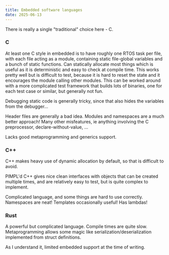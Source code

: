 ```yaml
---
title: Embedded software languages
date: 2025-06-13
---
```


There is really a single "traditional" choice here - C.

### C

At least one C style in embedded is to have roughly one RTOS task per file, with each file acting as a module, containing static file-global variables and a bunch of static functions.
Can statically allocate most things which is useful as it is deterministic and easy to check at compile time.
This works pretty well but is difficult to test, because it is hard to reset the state and it encourages the module calling other modules. This can be worked around with a more complicated test framework that builds lots of binaries, one for each test case or similar, but generally not fun.

Debugging static code is generally tricky, since that also hides the variables from the debugger...

Header files are generally a bad idea. Modules and namespaces are a much better approach!
Many other misfeatures, ie anything involving the C preprocessor, declare-without-value, ...

Lacks good metaprogramming and generics support.

### C++

C++ makes heavy use of dynamic allocation by default, so that is difficult to avoid.

PIMPL'd C++ gives nice clean interfaces with objects that can be created multiple times, and are relatively easy to test, but is quite complex to implement.

Complicated language, and some things are hard to use correctly.
Namespaces are neat! Templates occasionally useful! Has lambdas!

### Rust

A powerful but complicated language.
Compile times are quite slow.
Metaprogramming allows some magic like serialization/deserialization implemented from struct definitions.

As I understand it, limited embedded support at the time of writing.

